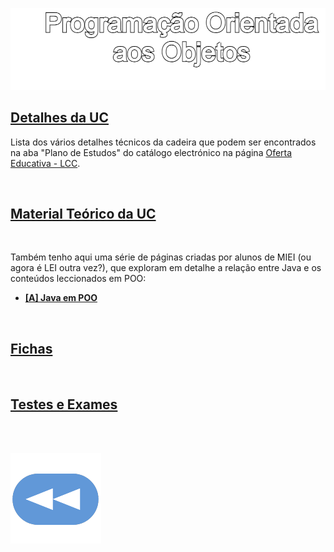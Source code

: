 ![Título](poo.png)

## [Detalhes da UC](Info.md)
Lista dos vários detalhes técnicos da cadeira que podem ser encontrados na aba "Plano de Estudos" do catálogo electrónico na página [Oferta Educativa - LCC](https://www.uminho.pt/PT/ensino/oferta-educativa/_layouts/15/UMinho.PortalUM.UI/Pages/CatalogoCursoDetail.aspx?itemId=3851&catId=12).

<br>

## [Material Teórico da UC](slides/README.md)


<br>

Também tenho aqui uma série de páginas criadas por alunos de MIEI (ou agora é LEI outra vez?), que exploram em detalhe a relação entre Java e os conteúdos leccionados em POO:

* [**[A] Java em POO**](POO-Java/README.md)

<br>

## [Fichas](fichas/README.md)


<br>

## [Testes e Exames](testes/README.md)


<br><br>

[![retroceder](https://raw.githubusercontent.com/David81820/Recursos-LCC/main/Rewind.png)](https://david81820.github.io/Recursos-LCC/2ano)
